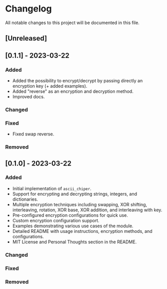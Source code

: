 # Changelog

All notable changes to this project will be documented in this file.

## [Unreleased]

## [0.1.1] - 2023-03-22
### Added
- Added the possibility to encrypt/decrypt by passing directly an encryption key (+ added examples).
- Added "reverse" as an encryption and decryption method.
- Improved docs.

### Changed

### Fixed
- Fixed swap reverse.

### Removed

## [0.1.0] - 2023-03-22
### Added
- Initial implementation of `ascii_chiper`.
- Support for encrypting and decrypting strings, integers, and dictionaries.
- Multiple encryption techniques including swapping, XOR shifting, interleaving, rotation, XOR base, XOR addition, and interleaving with key.
- Pre-configured encryption configurations for quick use.
- Custom encryption configuration support.
- Examples demonstrating various use cases of the module.
- Detailed README with usage instructions, encryption methods, and configurations.
- MIT License and Personal Thoughts section in the README.

### Changed

### Fixed

### Removed

